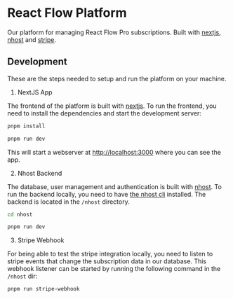 # React Flow Platform

Our platform for managing React Flow Pro subscriptions. Built with [nextjs](https://nextjs.org/), [nhost](https://nhost.io/) and [stripe](https://stripe.com).

## Development

These are the steps needed to setup and run the platform on your machine.

1. NextJS App

The frontend of the platform is built with [nextjs](https://nextjs.org/). To run the frontend, you need to install the dependencies and start the development server:

```sh
pnpm install
```

```sh
pnpm run dev
```

This will start a webserver at [http://localhost:3000](http://localhost:3000) where you can see the app.

2. Nhost Backend

The database, user management and authentication is built with [nhost](https://nhost.io/). To run the backend locally, you need to have [the nhost cli](https://docs.nhost.io/cli) installed. The backend is located in the `/nhost` directory.

```sh
cd nhost
```

```sh
pnpm run dev
```

3. Stripe Webhook

For being able to test the stripe integration locally, you need to listen to stripe events that change the subscription data in our database. This webhook listener can be started by running the following command in the `/nhost` dir:

```sh
pnpm run stripe-webhook
```
